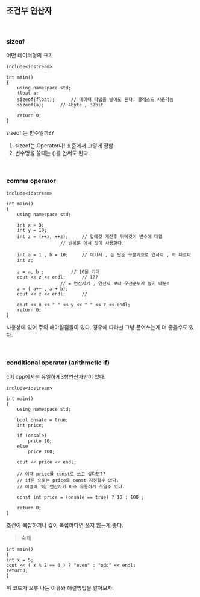 ## 조건부 연산자

<br>

### sizeof

어떤 데이터형의 크기

	include<iostream>

	int main()
	{
		using namespace std;
		float a;
		sizeof(float);		// 데이터 타입을 넣어도 된다. 클래스도 사용가능
		sizeof(a);		// 4byte , 32bit

		return 0;
	}

sizeof 는 함수일까??
1. sizeof는 Operator다! 표준에서 그렇게 정함
2. 변수명을 쓸때는 ()를 안써도 된다.

<br>

###  comma operator

	include<iostream>

	int main()
	{
		using namespace std;
		
		int x = 3;
		int y = 10;
		int z = (++x, ++z);		// 앞에것 계산후 뒤에것이 변수에 대입
						// 반복문 에서 많이 사용한다.

		int a = 1 , b = 10;		// 여기서 , 는 단순 구분기호로 연사자 , 와 다르다
		int z;

		z = a, b ;			// 10을 기대 
		cout << z << endl;		// 1??
						// = 연산자가 , 연산자 보다 우선순위가 높기 때문!
		z = ( a++ , a + b);
		cout << z << endl;		//

		cout << x << " " << y << " " << z << endl;
		return 0;
	}

사용상에 있어 주의 해야될점들이 있다. 경우에 따라선 그냥 풀어쓰는게 더 좋을수도 있다.

<br>

### conditional operator (arithmetic if)

c어 cpp에서는 유일하게3항연산자만이 있다.

	include<iostream>

	int main()
	{
		using namespace std;

		bool onsale = true;
		int price;

		if (onsale)
			price 10;
		else
			price 100;		

		cout << price << endl;
		
		// 이때 price를 const로 쓰고 싶다면??
		// if문 으로는 price를 const 지정할수 없다.
		// 이럴때 3항 연산자가 아주 유용하게 쓰일수 있다.
		
		const int price = (onsale == true) ? 10 : 100 ;
		
		return 0;
	}
조건이 복잡하거나 값이 복잡하다면 쓰지 않는게 좋다.

>숙제

	int main()
	{
	int x = 5;
	cout << ( x % 2 == 0 ) ? "even" : "odd" << endl;
	return0;
	}
위 코드가 오류 나는 이유와 해결방법을 알아보자!
